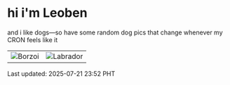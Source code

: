 # hi i'm Leoben

and i like dogs—so have some random dog pics that change whenever my CRON feels like it

|  |  |
|--------|----------|
| ![Borzoi](https://random-dog-vercel.vercel.app/api/random-borzoi?v=1753113120) | ![Labrador](https://random-dog-vercel.vercel.app/api/random-labrador?v=1753113120) |

Last updated: 2025-07-21 23:52 PHT
